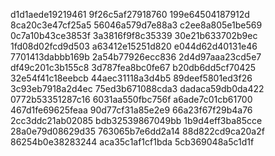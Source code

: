 d1d1aede19219461
9f26c5af27918760
199e64504187912d
8ca20c3e47cf25a5
56046a579d7e88a3
c2ee8a805e1be569
0c7a10b43ce3853f
3a3816f9f8c35339
30e21b633702b9ec
1fd08d02fcd9d503
a63412e15251d820
e044d62d40131e46
7701413dabbb169b
2a54b77926ecc836
2d4d97aaa23cd5e7
df49c201c3b155c8
3d787fea8bc0fe67
b20db6dd5cf70425
32e54f41c18eebcb
44aec31118a3d4b5
89deef5801ed3f26
3c93eb7918a2d4ec
75ed3b671088cda3
dadaca59db0da422
0772b53351287c16
6031aa550fbc756f
a6ade7c01cb61700
467d1fe69625feaa
90d77cf31a85e2e9
66a23f67f29b4a76
2cc3ddc21ab02085
bdb32539867049bb
1b9d4eff3ba85cce
28a0e79d08629d35
763065b7e6dd2a14
88d822cd9ca20a2f
86254b0e38283244
aca35c1af1cf1bda
5cb369048a5c1d1f
